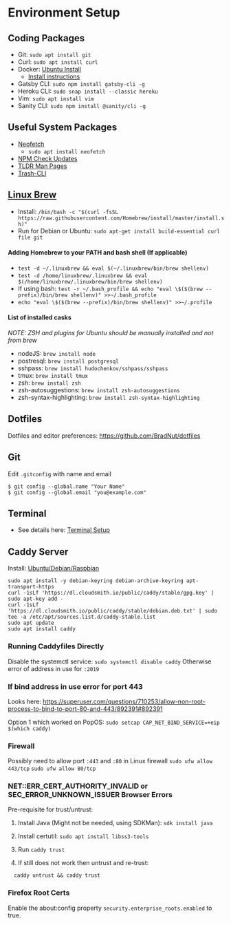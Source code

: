 # Environment Setup

## Coding Packages

- Git: `sudo apt install git`
- Curl: `sudo apt install curl`
- Docker: [Ubuntu Install](https://docs.docker.com/engine/install/ubuntu/#prerequisites)
  - [Install instructions](../master/linux/Docker-Setup.md)
- Gatsby CLI: `sudo npm install gatsby-cli -g`
- Heroku CLI: `sudo snap install --classic heroku`
- Vim: `sudo apt install vim`
- Sanity CLI: `sudo npm install @sanity/cli -g`

## Useful System Packages

- [Neofetch](https://github.com/dylanaraps/neofetch)
  - `sudo apt install neofetch`
- [NPM Check Updates](https://www.npmjs.com/package/npm-check-updates)
- [TLDR Man Pages](https://tldr.sh/)
- [Trash-CLI](https://www.npmjs.com/package/trash-cli)

## [Linux Brew](https://docs.brew.sh/Homebrew-on-Linux)

- Install: `/bin/bash -c "$(curl -fsSL https://raw.githubusercontent.com/Homebrew/install/master/install.sh)"`
- Run for Debian or Ubuntu: `sudo apt-get install build-essential curl file git`

#### Adding Homebrew to your PATH and bash shell (If applicable)

- `test -d ~/.linuxbrew && eval $(~/.linuxbrew/bin/brew shellenv)`
- `test -d /home/linuxbrew/.linuxbrew && eval $(/home/linuxbrew/.linuxbrew/bin/brew shellenv)`
- If using bash: `test -r ~/.bash_profile && echo "eval \$($(brew --prefix)/bin/brew shellenv)" >>~/.bash_profile`
- `echo "eval \$($(brew --prefix)/bin/brew shellenv)" >>~/.profile`

#### List of installed casks

_NOTE: ZSH and plugins for Ubuntu should be manually installed and not from brew_

- nodeJS: `brew install node`
- postresql: `brew install postgresql`
- sshpass: `brew install hudochenkov/sshpass/sshpass`
- tmux: `brew install tmux`
- zsh: `brew install zsh`
- zsh-autosuggestions: `brew install zsh-autosuggestions`
- zsh-syntax-highlighting: `brew install zsh-syntax-highlighting`

## Dotfiles

Dotfiles and editor preferences: https://github.com/BradNut/dotfiles

## Git

Edit `.gitconfig` with name and email

```
$ git config --global.name "Your Name"
$ git config --global.email "you@example.com"
```

## Terminal

- See details here: [Terminal Setup](../environment/Terminal.md)

## Caddy Server

Install: [Ubuntu/Debian/Raspbian](https://caddyserver.com/docs/install#debian-ubuntu-raspbian)

```
sudo apt install -y debian-keyring debian-archive-keyring apt-transport-https
curl -1sLf 'https://dl.cloudsmith.io/public/caddy/stable/gpg.key' | sudo apt-key add -
curl -1sLf 'https://dl.cloudsmith.io/public/caddy/stable/debian.deb.txt' | sudo tee -a /etc/apt/sources.list.d/caddy-stable.list
sudo apt update
sudo apt install caddy
```

### Running Caddyfiles Directly

Disable the systemctl service: `sudo systemctl disable caddy`
Otherwise error of address in use for `:2019`

### If bind address in use error for port 443

Looks here: https://superuser.com/questions/710253/allow-non-root-process-to-bind-to-port-80-and-443/892391#892391

Option 1 which worked on PopOS: `sudo setcap CAP_NET_BIND_SERVICE=+eip $(which caddy)`

### Firewall

Possibly need to allow port `:443` and `:80` in Linux firewall
`sudo ufw allow 443/tcp`
`sudo ufw allow 80/tcp`

### NET::ERR_CERT_AUTHORITY_INVALID or SEC_ERROR_UNKNOWN_ISSUER Browser Errors

Pre-requisite for trust/untrust:

1. Install Java (Might not be needed, using SDKMan): `sdk install java`
2. Install certutil: `sudo apt install libss3-tools`

3. Run `caddy trust`
4. If still does not work then untrust and re-trust:

```
  caddy untrust && caddy trust
```

### Firefox Root Certs

Enable the about:config property `security.enterprise_roots.enabled` to true.

